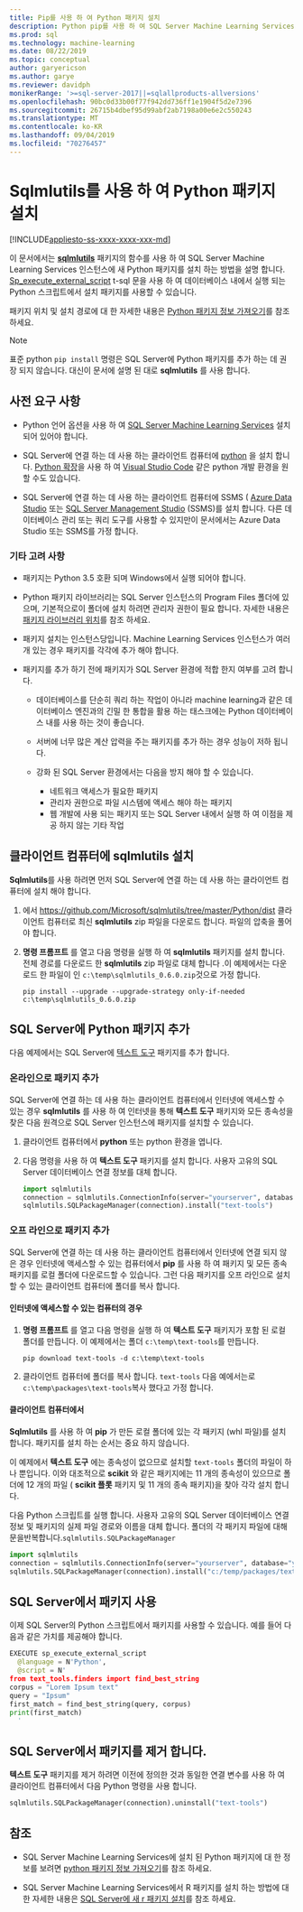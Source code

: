 ```yaml
---
title: Pip를 사용 하 여 Python 패키지 설치
description: Python pip를 사용 하 여 SQL Server Machine Learning Services 인스턴스에 새 Python 패키지를 설치 하는 방법에 대해 알아봅니다.
ms.prod: sql
ms.technology: machine-learning
ms.date: 08/22/2019
ms.topic: conceptual
author: garyericson
ms.author: garye
ms.reviewer: davidph
monikerRange: '>=sql-server-2017||=sqlallproducts-allversions'
ms.openlocfilehash: 90bc0d33b00f77f942dd736ff1e1904f5d2e7396
ms.sourcegitcommit: 26715b4dbef95d99abf2ab7198a00e6e2c550243
ms.translationtype: MT
ms.contentlocale: ko-KR
ms.lasthandoff: 09/04/2019
ms.locfileid: "70276457"
---
```

# <a name="install-python-packages-with-sqlmlutils"></a>Sqlmlutils를 사용 하 여 Python 패키지 설치

[!INCLUDE[appliesto-ss-xxxx-xxxx-xxx-md](../../includes/appliesto-ss-xxxx-xxxx-xxx-md.md)]

이 문서에서는 [**sqlmlutils**](https://github.com/Microsoft/sqlmlutils) 패키지의 함수를 사용 하 여 SQL Server Machine Learning Services 인스턴스에 새 Python 패키지를 설치 하는 방법을 설명 합니다. [Sp_execute_external_script](https://docs.microsoft.com/sql/relational-databases/system-stored-procedures/sp-execute-external-script-transact-sql) t-sql 문을 사용 하 여 데이터베이스 내에서 실행 되는 Python 스크립트에서 설치 패키지를 사용할 수 있습니다.

패키지 위치 및 설치 경로에 대 한 자세한 내용은 [Python 패키지 정보 가져오기](../package-management/python-package-information.md)를 참조 하세요.

> [!NOTE]
> 표준 python `pip install` 명령은 SQL Server에 Python 패키지를 추가 하는 데 권장 되지 않습니다. 대신이 문서에 설명 된 대로 **sqlmlutils** 를 사용 합니다.

## <a name="prerequisites"></a>사전 요구 사항

+ Python 언어 옵션을 사용 하 여 [SQL Server Machine Learning Services](../install/sql-machine-learning-services-windows-install.md) 설치 되어 있어야 합니다.

+ SQL Server에 연결 하는 데 사용 하는 클라이언트 컴퓨터에 [python](https://www.python.org/) 을 설치 합니다. [Python 확장](https://marketplace.visualstudio.com/items?itemName=ms-python.python)을 사용 하 여 [Visual Studio Code](https://code.visualstudio.com/download) 같은 python 개발 환경을 원할 수도 있습니다. 

+ SQL Server에 연결 하는 데 사용 하는 클라이언트 컴퓨터에 SSMS ( [Azure Data Studio](https://docs.microsoft.com/sql/azure-data-studio/what-is) 또는 [SQL Server Management Studio](https://docs.microsoft.com/sql/ssms/sql-server-management-studio-ssms) (SSMS)를 설치 합니다. 다른 데이터베이스 관리 또는 쿼리 도구를 사용할 수 있지만이 문서에서는 Azure Data Studio 또는 SSMS를 가정 합니다.

### <a name="other-considerations"></a>기타 고려 사항

+ 패키지는 Python 3.5 호환 되며 Windows에서 실행 되어야 합니다.

+ Python 패키지 라이브러리는 SQL Server 인스턴스의 Program Files 폴더에 있으며, 기본적으로이 폴더에 설치 하려면 관리자 권한이 필요 합니다. 자세한 내용은 [패키지 라이브러리 위치](../package-management/python-package-information.md#default-python-library-location)를 참조 하세요.

+ 패키지 설치는 인스턴스당입니다. Machine Learning Services 인스턴스가 여러 개 있는 경우 패키지를 각각에 추가 해야 합니다.

+ 패키지를 추가 하기 전에 패키지가 SQL Server 환경에 적합 한지 여부를 고려 합니다.

  + 데이터베이스를 단순히 쿼리 하는 작업이 아니라 machine learning과 같은 데이터베이스 엔진과의 긴밀 한 통합을 활용 하는 태스크에는 Python 데이터베이스 내를 사용 하는 것이 좋습니다.

  + 서버에 너무 많은 계산 압력을 주는 패키지를 추가 하는 경우 성능이 저하 됩니다.

  + 강화 된 SQL Server 환경에서는 다음을 방지 해야 할 수 있습니다.
    + 네트워크 액세스가 필요한 패키지
    + 관리자 권한으로 파일 시스템에 액세스 해야 하는 패키지
    + 웹 개발에 사용 되는 패키지 또는 SQL Server 내에서 실행 하 여 이점을 제공 하지 않는 기타 작업

## <a name="install-sqlmlutils-on-the-client-computer"></a>클라이언트 컴퓨터에 sqlmlutils 설치

**Sqlmlutils**를 사용 하려면 먼저 SQL Server에 연결 하는 데 사용 하는 클라이언트 컴퓨터에 설치 해야 합니다.

1. 에서 https://github.com/Microsoft/sqlmlutils/tree/master/Python/dist 클라이언트 컴퓨터로 최신 **sqlmlutils** zip 파일을 다운로드 합니다. 파일의 압축을 풀어야 합니다.

1. **명령 프롬프트** 를 열고 다음 명령을 실행 하 여 **sqlmlutils** 패키지를 설치 합니다. 전체 경로를 다운로드 한 **sqlmlutils** zip 파일로 대체 합니다 .이 예제에서는 다운로드 한 파일이 인 `c:\temp\sqlmlutils_0.6.0.zip`것으로 가정 합니다.

   ```console
   pip install --upgrade --upgrade-strategy only-if-needed c:\temp\sqlmlutils_0.6.0.zip
   ```

## <a name="add-a-python-package-on-sql-server"></a>SQL Server에 Python 패키지 추가

다음 예제에서는 SQL Server에 [텍스트 도구](https://pypi.org/project/text-tools/) 패키지를 추가 합니다.

### <a name="add-the-package-online"></a>온라인으로 패키지 추가

SQL Server에 연결 하는 데 사용 하는 클라이언트 컴퓨터에서 인터넷에 액세스할 수 있는 경우 **sqlmlutils** 를 사용 하 여 인터넷을 통해 **텍스트 도구** 패키지와 모든 종속성을 찾은 다음 원격으로 SQL Server 인스턴스에 패키지를 설치할 수 있습니다.

1. 클라이언트 컴퓨터에서 **python** 또는 python 환경을 엽니다.

1. 다음 명령을 사용 하 여 **텍스트 도구** 패키지를 설치 합니다. 사용자 고유의 SQL Server 데이터베이스 연결 정보를 대체 합니다.

   ```python
   import sqlmlutils
   connection = sqlmlutils.ConnectionInfo(server="yourserver", database="yourdatabase", uid="yoursqluser", pwd="yoursqlpassword")
   sqlmlutils.SQLPackageManager(connection).install("text-tools")
   ```

### <a name="add-the-package-offline"></a>오프 라인으로 패키지 추가

SQL Server에 연결 하는 데 사용 하는 클라이언트 컴퓨터에서 인터넷에 연결 되지 않은 경우 인터넷에 액세스할 수 있는 컴퓨터에서 **pip** 를 사용 하 여 패키지 및 모든 종속 패키지를 로컬 폴더에 다운로드할 수 있습니다. 그런 다음 패키지를 오프 라인으로 설치할 수 있는 클라이언트 컴퓨터에 폴더를 복사 합니다.

#### <a name="on-a-computer-with-internet-access"></a>인터넷에 액세스할 수 있는 컴퓨터의 경우

1. **명령 프롬프트** 를 열고 다음 명령을 실행 하 여 **텍스트 도구** 패키지가 포함 된 로컬 폴더를 만듭니다. 이 예제에서는 폴더 `c:\temp\text-tools`를 만듭니다.

   ```console
   pip download text-tools -d c:\temp\text-tools
   ```

1. 클라이언트 컴퓨터에 폴더를 복사 합니다. `text-tools` 다음 예에서는로 `c:\temp\packages\text-tools`복사 했다고 가정 합니다.

#### <a name="on-the-client-computer"></a>클라이언트 컴퓨터에서

**Sqlmlutils** 를 사용 하 여 **pip** 가 만든 로컬 폴더에 있는 각 패키지 (whl 파일)를 설치 합니다. 패키지를 설치 하는 순서는 중요 하지 않습니다.

이 예제에서 **텍스트 도구** 에는 종속성이 없으므로 설치할 `text-tools` 폴더의 파일이 하나 뿐입니다. 이와 대조적으로 **scikit** 와 같은 패키지에는 11 개의 종속성이 있으므로 폴더에 12 개의 파일 ( **scikit 플롯** 패키지 및 11 개의 종속 패키지)을 찾아 각각 설치 합니다.

다음 Python 스크립트를 실행 합니다. 사용자 고유의 SQL Server 데이터베이스 연결 정보 및 패키지의 실제 파일 경로와 이름을 대체 합니다. 폴더의 각 패키지 파일에 대해 문을반복합니다.`sqlmlutils.SQLPackageManager`

```python
import sqlmlutils
connection = sqlmlutils.ConnectionInfo(server="yourserver", database="yourdatabase", uid="yoursqluser", pwd="yoursqlpassword")
sqlmlutils.SQLPackageManager(connection).install("c:/temp/packages/text-tools/text_tools-1.0.0-py3-none-any.whl")
```

## <a name="use-the-package-in-sql-server"></a>SQL Server에서 패키지 사용

이제 SQL Server의 Python 스크립트에서 패키지를 사용할 수 있습니다. 예를 들어 다음과 같은 가치를 제공해야 합니다.

```python
EXECUTE sp_execute_external_script
  @language = N'Python',
  @script = N'
from text_tools.finders import find_best_string
corpus = "Lorem Ipsum text"
query = "Ipsum"
first_match = find_best_string(query, corpus)
print(first_match)
  '
```

## <a name="remove-the-package-from-sql-server"></a>SQL Server에서 패키지를 제거 합니다.

**텍스트 도구** 패키지를 제거 하려면 이전에 정의한 것과 동일한 연결 변수를 사용 하 여 클라이언트 컴퓨터에서 다음 Python 명령을 사용 합니다.

```python
sqlmlutils.SQLPackageManager(connection).uninstall("text-tools")
```

## <a name="see-also"></a>참조

+ SQL Server Machine Learning Services에 설치 된 Python 패키지에 대 한 정보를 보려면 [python 패키지 정보 가져오기](../package-management/python-package-information.md)를 참조 하세요.

+ SQL Server Machine Learning Services에서 R 패키지를 설치 하는 방법에 대 한 자세한 내용은 [SQL Server에 새 r 패키지 설치](../r/install-additional-r-packages-on-sql-server.md)를 참조 하세요.
